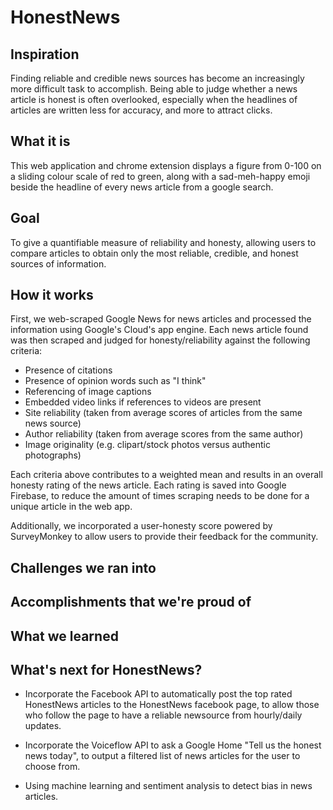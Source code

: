 # HonestNews

## Inspiration

Finding reliable and credible news sources has become an increasingly more difficult task to accomplish. Being able to judge whether a news article is honest is often overlooked, especially when the headlines of articles are written less for accuracy, and more to attract clicks. 

## What it is 

This web application and chrome extension displays a figure from 0-100 on a sliding colour scale of red to green, along with a sad-meh-happy emoji beside the headline of every news article from a google search.

## Goal

To give a quantifiable measure of reliability and honesty, allowing users to compare articles to obtain only the most reliable, credible, and honest sources of information. 

## How it works
First, we web-scraped Google News for news articles and processed the information using Google's Cloud's app engine. Each news article found was then scraped and judged for honesty/reliability against the following criteria:

- Presence of citations
- Presence of opinion words such as "I think"
- Referencing of image captions
- Embedded video links if references to videos are present
- Site reliability (taken from average scores of articles from the same news source) 
- Author reliability (taken from average scores from the same author) 
- Image originality (e.g. clipart/stock photos versus authentic photographs)

Each criteria above contributes to a weighted mean and results in an overall honesty rating of the news article. Each rating is saved into Google Firebase, to reduce the amount of times scraping needs to be done for a unique article in the web app.

Additionally, we incorporated a user-honesty score powered by SurveyMonkey to allow users to provide their feedback for the community.

## Challenges we ran into


## Accomplishments that we're proud of


## What we learned


## What's next for HonestNews?

- Incorporate the Facebook API to automatically post the top rated HonestNews articles to the HonestNews facebook page, to allow those who follow the page to have a reliable newsource from hourly/daily updates.

- Incorporate the Voiceflow API to ask a Google Home "Tell us the honest news today", to output a filtered list of news articles for the user to choose from.

- Using machine learning and sentiment analysis to detect bias in news articles.
